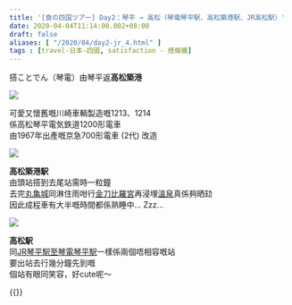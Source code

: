 ```yaml
---
title: '[食の四国ツアー] Day2：琴平 → 高松（琴電琴平駅、高松築港駅、JR高松駅）'
date: 2020-04-04T11:14:00.002+08:00
draft: false
aliases: [ "/2020/04/day2-jr_4.html" ]
tags : [travel-日本-四國, satisfaction - 搭條鐵]
---
```


搭ことでん（琴電）由琴平返**高松築港**  

![](/images/shikoku2i.jpg)

可愛又懷舊嘅川崎車輌製造嘅1213、1214  
係高松琴平電気鉄道1200形電車  
由1967年出產嘅京急700形電車 (2代) 改造  

![](/images/shikoku2i1.jpg)

**高松築港駅**  
由頭站搭到去尾站需時一粒鐘  
去完[丸亀城](https://hidie.net/shikoku2c/)同淋住雨咁行[金刀比羅宮](https://hidie.net/shikoku2g/)再浸埋[溫泉](https://hidie.net/shikoku2h/)真係夠晒攰  
因此成程車有大半嘅時間都係熟睡中... Zzz...  

![](/images/shikoku2i2.jpg)

**高松駅**  
同[JR琴平駅至琴電琴平駅](https://hidie.net/shikoku2e/)一樣係兩個唔相容嘅站  
要出站去行幾分鐘先到嘅  
個站有眼同笑容，好cute呢～  
  
  
{{<shikoku>}}
  
